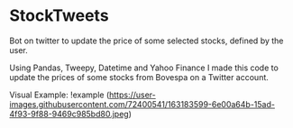 # StockTweets
Bot on twitter to update the price of some selected stocks, defined by the user.

Using Pandas, Tweepy, Datetime and Yahoo Finance I made this code to update the prices of some stocks from Bovespa on a Twitter account.

Visual Example:
!example (https://user-images.githubusercontent.com/72400541/163183599-6e00a64b-15ad-4f93-9f88-9469c985bd80.jpeg)
